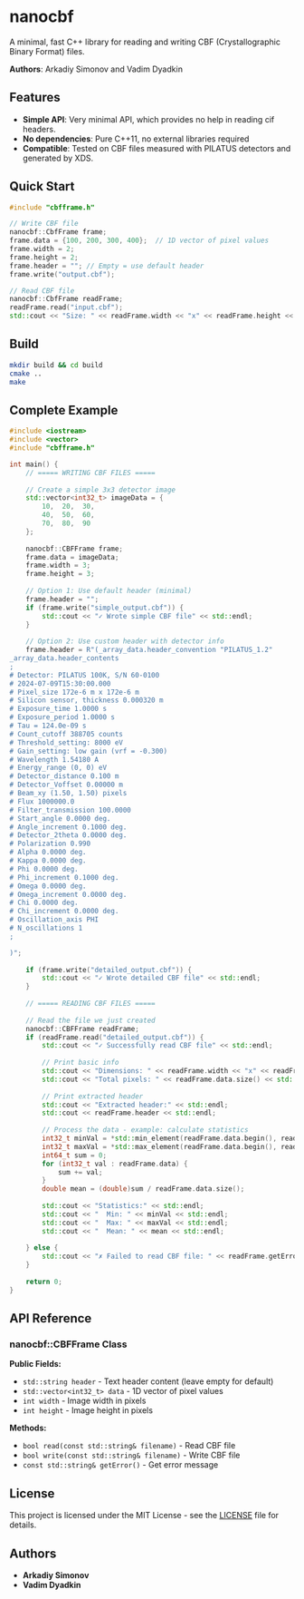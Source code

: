 # nanocbf

A minimal, fast C++ library for reading and writing CBF (Crystallographic Binary Format) files.

**Authors**: Arkadiy Simonov and Vadim Dyadkin

## Features

- **Simple API**: Very minimal API, which provides no help in reading cif headers.
- **No dependencies**: Pure C++11, no external libraries required
- **Compatible**: Tested on CBF files measured with PILATUS detectors and generated by XDS.

## Quick Start

```cpp
#include "cbfframe.h"

// Write CBF file
nanocbf::CbfFrame frame;
frame.data = {100, 200, 300, 400};  // 1D vector of pixel values
frame.width = 2;
frame.height = 2;
frame.header = ""; // Empty = use default header
frame.write("output.cbf");

// Read CBF file
nanocbf::CbfFrame readFrame;
readFrame.read("input.cbf");
std::cout << "Size: " << readFrame.width << "x" << readFrame.height << std::endl;
```

## Build

```bash
mkdir build && cd build
cmake ..
make
```

## Complete Example

```cpp
#include <iostream>
#include <vector>
#include "cbfframe.h"

int main() {
    // ===== WRITING CBF FILES =====
    
    // Create a simple 3x3 detector image
    std::vector<int32_t> imageData = {
        10,  20,  30,
        40,  50,  60, 
        70,  80,  90
    };
    
    nanocbf::CBFFrame frame;
    frame.data = imageData;
    frame.width = 3;
    frame.height = 3;
    
    // Option 1: Use default header (minimal)
    frame.header = "";
    if (frame.write("simple_output.cbf")) {
        std::cout << "✓ Wrote simple CBF file" << std::endl;
    }
    
    // Option 2: Use custom header with detector info
    frame.header = R"(_array_data.header_convention "PILATUS_1.2"
_array_data.header_contents
;
# Detector: PILATUS 100K, S/N 60-0100
# 2024-07-09T15:30:00.000
# Pixel_size 172e-6 m x 172e-6 m
# Silicon sensor, thickness 0.000320 m
# Exposure_time 1.0000 s
# Exposure_period 1.0000 s
# Tau = 124.0e-09 s
# Count_cutoff 388705 counts
# Threshold_setting: 8000 eV
# Gain_setting: low gain (vrf = -0.300)
# Wavelength 1.54180 A
# Energy_range (0, 0) eV
# Detector_distance 0.100 m
# Detector_Voffset 0.00000 m
# Beam_xy (1.50, 1.50) pixels
# Flux 1000000.0
# Filter_transmission 100.0000
# Start_angle 0.0000 deg.
# Angle_increment 0.1000 deg.
# Detector_2theta 0.0000 deg.
# Polarization 0.990
# Alpha 0.0000 deg.
# Kappa 0.0000 deg.
# Phi 0.0000 deg.
# Phi_increment 0.1000 deg.
# Omega 0.0000 deg.
# Omega_increment 0.0000 deg.
# Chi 0.0000 deg.
# Chi_increment 0.0000 deg.
# Oscillation_axis PHI
# N_oscillations 1
;

)";
    
    if (frame.write("detailed_output.cbf")) {
        std::cout << "✓ Wrote detailed CBF file" << std::endl;
    }
    
    // ===== READING CBF FILES =====
    
    // Read the file we just created
    nanocbf::CBFFrame readFrame;
    if (readFrame.read("detailed_output.cbf")) {
        std::cout << "✓ Successfully read CBF file" << std::endl;
        
        // Print basic info
        std::cout << "Dimensions: " << readFrame.width << "x" << readFrame.height << std::endl;
        std::cout << "Total pixels: " << readFrame.data.size() << std::endl;
        
        // Print extracted header
        std::cout << "Extracted header:" << std::endl;
        std::cout << readFrame.header << std::endl;
        
        // Process the data - example: calculate statistics
        int32_t minVal = *std::min_element(readFrame.data.begin(), readFrame.data.end());
        int32_t maxVal = *std::max_element(readFrame.data.begin(), readFrame.data.end());
        int64_t sum = 0;
        for (int32_t val : readFrame.data) {
            sum += val;
        }
        double mean = (double)sum / readFrame.data.size();
        
        std::cout << "Statistics:" << std::endl;
        std::cout << "  Min: " << minVal << std::endl;
        std::cout << "  Max: " << maxVal << std::endl;
        std::cout << "  Mean: " << mean << std::endl;
        
    } else {
        std::cout << "✗ Failed to read CBF file: " << readFrame.getError() << std::endl;
    }
    
    return 0;
}
```

## API Reference

### nanocbf::CBFFrame Class

**Public Fields:**
- `std::string header` - Text header content (leave empty for default)
- `std::vector<int32_t> data` - 1D vector of pixel values
- `int width` - Image width in pixels
- `int height` - Image height in pixels

**Methods:**
- `bool read(const std::string& filename)` - Read CBF file
- `bool write(const std::string& filename)` - Write CBF file
- `const std::string& getError()` - Get error message

## License

This project is licensed under the MIT License - see the [LICENSE](LICENSE) file for details.

## Authors

- **Arkadiy Simonov**
- **Vadim Dyadkin**